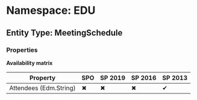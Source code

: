 # Namespace: EDU

## Entity Type: MeetingSchedule

### Properties

**Availability matrix**

Property | SPO | SP 2019 | SP 2016 | SP 2013
----------|-----|---------|---------|--------
Attendees (Edm.String) | ✖ | ✖ | ✖ | ✔

